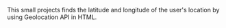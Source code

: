 This small projects finds the latitude and longitude of the user's location by using Geolocation API in HTML.
